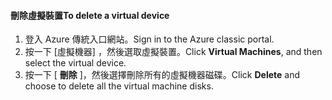 #### <a name="to-delete-a-virtual-device"></a><span data-ttu-id="aea03-101">刪除虛擬裝置</span><span class="sxs-lookup"><span data-stu-id="aea03-101">To delete a virtual device</span></span>

1. <span data-ttu-id="aea03-102">登入 Azure 傳統入口網站。</span><span class="sxs-lookup"><span data-stu-id="aea03-102">Sign in to the Azure classic portal.</span></span>
2. <span data-ttu-id="aea03-103">按一下 [虛擬機器] ，然後選取虛擬裝置。</span><span class="sxs-lookup"><span data-stu-id="aea03-103">Click **Virtual Machines**, and then select the virtual device.</span></span>
3. <span data-ttu-id="aea03-104">按一下 [ **刪除** ]，然後選擇刪除所有的虛擬機器磁碟。</span><span class="sxs-lookup"><span data-stu-id="aea03-104">Click **Delete** and choose to delete all the virtual machine disks.</span></span>

